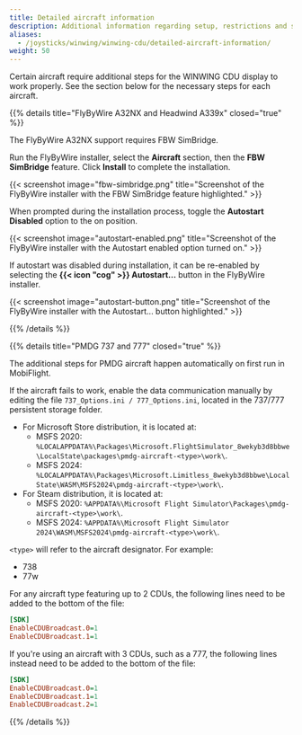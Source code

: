 ```yaml
---
title: Detailed aircraft information
description: Additional information regarding setup, restrictions and specialties of certain aircraft.
aliases:
  - /joysticks/winwing/winwing-cdu/detailed-aircraft-information/
weight: 50
---
```


Certain aircraft require additional steps for the WINWING CDU display to work properly. See the section below for the necessary steps for each aircraft.

{{% details title="FlyByWire A32NX and Headwind A339x" closed="true" %}}

The FlyByWire A32NX support requires FBW SimBridge.

Run the FlyByWire installer, select the **Aircraft** section, then the **FBW SimBridge** feature. Click **Install** to complete the installation.

{{< screenshot image="fbw-simbridge.png" title="Screenshot of the FlyByWire installer with the FBW SimBridge feature highlighted." >}}

When prompted during the installation process, toggle the **Autostart Disabled** option to the on position.

{{< screenshot image="autostart-enabled.png" title="Screenshot of the FlyByWire installer with the Autostart enabled option turned on." >}}

If autostart was disabled during installation, it can be re-enabled by selecting the **{{< icon "cog" >}} Autostart...** button in the FlyByWire installer.

{{< screenshot image="autostart-button.png" title="Screenshot of the FlyByWire installer with the Autostart... button highlighted." >}}

{{% /details %}}

{{% details title="PMDG 737 and 777" closed="true" %}}

The additional steps for PMDG aircraft happen automatically on first run in MobiFlight.

If the aircraft fails to work, enable the data communication manually by editing the file `737_Options.ini / 777_Options.ini`, located in the 737/777 persistent storage folder.

- For Microsoft Store distribution, it is located at:
  - MSFS 2020: `%LOCALAPPDATA%\Packages\Microsoft.FlightSimulator_8wekyb3d8bbwe\LocalState\packages\pmdg-aircraft-<type>\work\`.
  - MSFS 2024: `%LOCALAPPDATA%\Packages\Microsoft.Limitless_8wekyb3d8bbwe\LocalState\WASM\MSFS2024\pmdg-aircraft-<type>\work\`.
- For Steam distribution, it is located at:
  - MSFS 2020: `%APPDATA%\Microsoft Flight Simulator\Packages\pmdg-aircraft-<type>\work\`.
  - MSFS 2024: `%APPDATA%\Microsoft Flight Simulator 2024\WASM\MSFS2024\pmdg-aircraft-<type>\work\`.

`<type>` will refer to the aircraft designator. For example:

- 738
- 77w

For any aircraft type featuring up to 2 CDUs, the following lines need to be added to the bottom of the file:

```ini
[SDK]
EnableCDUBroadcast.0=1
EnableCDUBroadcast.1=1
```

If you're using an aircraft with 3 CDUs, such as a 777, the following lines instead need to be added to the bottom of the file:

```ini
[SDK]
EnableCDUBroadcast.0=1
EnableCDUBroadcast.1=1
EnableCDUBroadcast.2=1
```

{{% /details %}}
